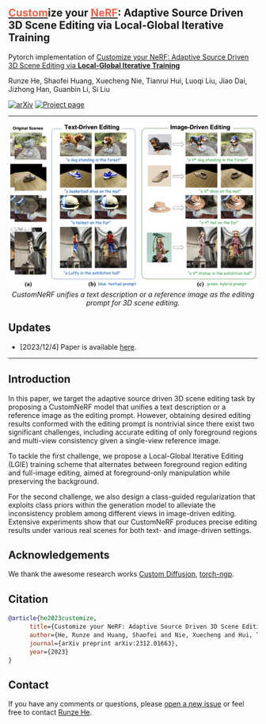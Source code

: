 ## <span style="text-decoration: underline"><font color="Tomato">Custom</font></span>ize your <span style="text-decoration: underline"><font color="Tomato">NeRF</font></span>: Adaptive Source Driven 3D Scene Editing via Local-Global Iterative Training

Pytorch implementation of [Customize your NeRF: Adaptive Source Driven 3D Scene Editing via **Local-Global Iterative Training**](https://arxiv.org/abs/2312.01663)

Runze He,
Shaofei Huang,
Xuecheng Nie,
Tianrui Hui,
Luoqi Liu,
Jiao Dai,
Jizhong Han,
Guanbin Li,
Si Liu

[![arXiv](https://img.shields.io/badge/ArXiv-2312.01663-brightgreen)](https://arxiv.org/abs/2312.01663)
[![Project page](https://img.shields.io/badge/Project-Page-brightgreen)](https://customnerf.github.io/)

---

<div align="center">
<img src="./fig1.png">
<i> CustomNeRF unifies a text description or a reference image as the editing prompt for 3D scene editing. </i>
</div>


## Updates

<!-- - [2024/3/12] Code released. -->
- [2023/12/4] Paper is available [here](https://arxiv.org/abs/2312.01663).

---

## Introduction

In this paper, we target the adaptive source driven 3D scene editing task by proposing a CustomNeRF model that unifies a text description or a reference image as the editing prompt. However, obtaining desired editing results conformed with the editing prompt is nontrivial since there exist two significant challenges, including accurate editing of only foreground regions and multi-view consistency given a single-view reference image. 

To tackle the first challenge, we propose a Local-Global Iterative Editing (LGIE) training scheme that alternates between foreground region editing and full-image editing, aimed at foreground-only manipulation while preserving the background. 

For the second challenge, we also design a class-guided regularization that exploits class priors within the generation model to alleviate the inconsistency problem among different views in image-driven editing. Extensive experiments show that our CustomNeRF produces precise editing results under various real scenes for both text- and image-driven settings.

<!-- ## Usage -->

<!-- ### Requirements -->
<!-- We implement our method with [diffusers](https://github.com/huggingface/diffusers) code base with similar code structure to [Prompt-to-Prompt](https://github.com/google/prompt-to-prompt). The code runs on Python 3.8.5 with Pytorch 1.11. Conda environment is highly recommended. -->

<!-- ```base
pip install -r requirements.txt
``` -->

## Acknowledgements

We thank the awesome research works [Custom Diffusion](https://github.com/adobe-research/custom-diffusion), [torch-ngp](https://github.com/ashawkey/torch-ngp).


## Citation

```bibtex
@article{he2023customize,
      title={Customize your NeRF: Adaptive Source Driven 3D Scene Editing via Local-Global Iterative Training},
      author={He, Runze and Huang, Shaofei and Nie, Xuecheng and Hui, Tianrui and Liu, Luoqi and Dai, Jiao and Han, Jizhong and Li, Guanbin and Liu, Si},
      journal={arXiv preprint arXiv:2312.01663},
      year={2023}
}
```


## Contact

If you have any comments or questions, please [open a new issue](https://github.com/TencentARC/MasaCtrl/issues/new/choose) or feel free to contact [Runze He](https://github.com/hrz2000).